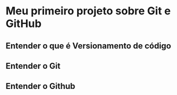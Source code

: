 # Meu primeiro projeto sobre Git e GitHub

## Entender o que é Versionamento de código

## Entender o Git

## Entender o Github